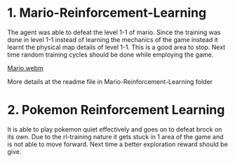 # 1. Mario-Reinforcement-Learning
The agent was able to defeat the level 1-1 of mario. Since the training was done in level 1-1 instead of learning the mechanics of the game instead it learnt the physical map details of level 1-1. This is a good area to stop. Next time random training cycles should be done while employing the game.

[Mario.webm](https://github.com/sacchinbhg/Mario-Reinforcement-Learning/assets/61612220/477348d4-aadd-49ef-9714-a56d160c4e1f)

More details at the readme file in Mario-Reinforcement-Learning folder

# 2. Pokemon Reinforcement Learning
It is able to play pokemon quiet effectively and goes on to defeat brock on its own. Due to the rl-training nature it gets stuck in 1 area of the game and is not able to move forward. Next time a better exploration reward should be give.